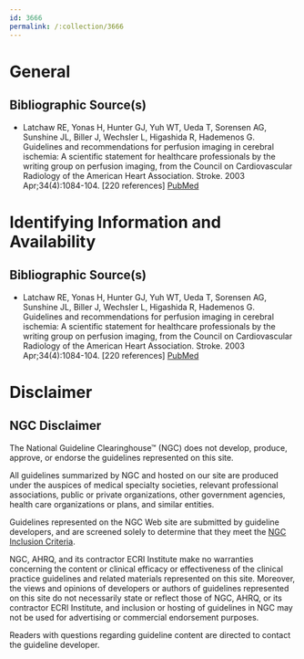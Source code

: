 ```yaml
---
id: 3666
permalink: /:collection/3666
---
```


# General

## Bibliographic Source(s)

- Latchaw RE, Yonas H, Hunter GJ, Yuh WT, Ueda T, Sorensen AG, Sunshine JL, Biller J, Wechsler L, Higashida R, Hademenos G. Guidelines and recommendations for perfusion imaging in cerebral ischemia: A scientific statement for healthcare professionals by the writing group on perfusion imaging, from the Council on Cardiovascular Radiology of the American Heart Association. Stroke. 2003 Apr;34(4):1084-104. [220 references] [ PubMed ](http://www.ncbi.nlm.nih.gov/entrez/query.fcgi?cmd=Retrieve&db=pubmed&dopt=Abstract&list_uids=12677088)

# Identifying Information and Availability

## Bibliographic Source(s)

- Latchaw RE, Yonas H, Hunter GJ, Yuh WT, Ueda T, Sorensen AG, Sunshine JL, Biller J, Wechsler L, Higashida R, Hademenos G. Guidelines and recommendations for perfusion imaging in cerebral ischemia: A scientific statement for healthcare professionals by the writing group on perfusion imaging, from the Council on Cardiovascular Radiology of the American Heart Association. Stroke. 2003 Apr;34(4):1084-104. [220 references] [ PubMed ](http://www.ncbi.nlm.nih.gov/entrez/query.fcgi?cmd=Retrieve&db=pubmed&dopt=Abstract&list_uids=12677088)

# Disclaimer

## NGC Disclaimer

The National Guideline Clearinghouse™ (NGC) does not develop, produce, approve, or endorse the guidelines represented on this site.

All guidelines summarized by NGC and hosted on our site are produced under the auspices of medical specialty societies, relevant professional associations, public or private organizations, other government agencies, health care organizations or plans, and similar entities.

Guidelines represented on the NGC Web site are submitted by guideline developers, and are screened solely to determine that they meet the [NGC Inclusion Criteria](/help-and-about/summaries/inclusion-criteria).

NGC, AHRQ, and its contractor ECRI Institute make no warranties concerning the content or clinical efficacy or effectiveness of the clinical practice guidelines and related materials represented on this site. Moreover, the views and opinions of developers or authors of guidelines represented on this site do not necessarily state or reflect those of NGC, AHRQ, or its contractor ECRI Institute, and inclusion or hosting of guidelines in NGC may not be used for advertising or commercial endorsement purposes.

Readers with questions regarding guideline content are directed to contact the guideline developer.

